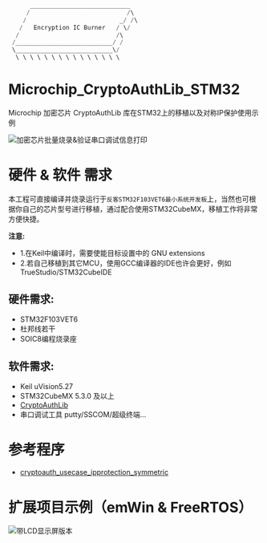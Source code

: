
``` c
      ____________________________
     /                           /\
    /                          _/ /\
   /   Encryption IC Burner   / \/
  /                           /\
 /___________________________/ /
 \___________________________\/
  \ \ \ \ \ \ \ \ \ \ \ \ \ \ \
```

# Microchip_CryptoAuthLib_STM32
Microchip 加密芯片 CryptoAuthLib 库在STM32上的移植以及对称IP保护使用示例

![加密芯片批量烧录&验证串口调试信息打印](https://github.com/SummerFalls/Microchip_CryptoAuthLib_STM32/blob/master/SerialDebugInfo.png)


# 硬件 & 软件 需求
本工程可直接编译并烧录运行于`反客STM32F103VET6最小系统开发板`上，当然也可根据你自己的芯片型号进行移植，通过配合使用STM32CubeMX，移植工作将非常方便快捷。

**注意:**
 - 1.在Keil中编译时，需要使能目标设置中的 GNU extensions
 - 2.若自己移植到其它MCU，使用GCC编译器的IDE也许会更好，例如 TrueStudio/STM32CubeIDE


## 硬件需求:
 - STM32F103VET6
 - 杜邦线若干
 - SOIC8编程烧录座

## 软件需求:
 - Keil uVision5.27
 - STM32CubeMX 5.3.0 及以上
 - [CryptoAuthLib](https://github.com/MicrochipTech/cryptoauthlib)
 - 串口调试工具 putty/SSCOM/超级终端...

# 参考程序
 - [cryptoauth_usecase_ipprotection_symmetric](https://github.com/MicrochipTech/cryptoauth_usecase_ipprotection_symmetric)
 
# 扩展项目示例（emWin & FreeRTOS）
![带LCD显示屏版本](https://github.com/SummerFalls/Microchip_CryptoAuthLib_STM32/blob/master/F103VET6_EncryptionChip_GUI_Ver.jpg)
